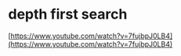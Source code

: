 # depth first search

[https://www.youtube.com/watch?v=7fujbpJ0LB4](https://www.youtube.com/watch?v=7fujbpJ0LB4)
